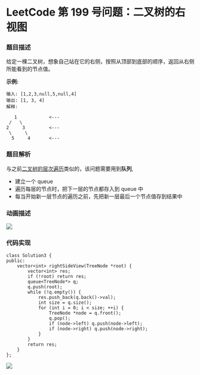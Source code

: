 # LeetCode 第 199 号问题：二叉树的右视图

### 题目描述

给定一棵二叉树，想象自己站在它的右侧，按照从顶部到底部的顺序，返回从右侧所能看到的节点值。

**示例:**

```
输入: [1,2,3,null,5,null,4]
输出: [1, 3, 4]
解释:

   1            <---
 /   \
2     3         <---
 \     \
  5     4       <---
```

### 题目解析

与之前[二叉树的层次遍历](https://xiaozhuanlan.com/topic/8579460312)类似的，该问题需要用到**队列**,

- 建立一个 queue
- 遍历每层的节点时，把下一层的节点都存入到 queue 中
- 每当开始新一层节点的遍历之前，先把新一层最后一个节点值存到结果中



### 动画描述

![](https://blog-1257126549.cos.ap-guangzhou.myqcloud.com/blog/i2nzo.gif)

### 代码实现

```
class Solution3 {
public:
    vector<int> rightSideView(TreeNode *root) {
        vector<int> res;
        if (!root) return res;
        queue<TreeNode*> q;
        q.push(root);
        while (!q.empty()) {
            res.push_back(q.back()->val);
            int size = q.size();
            for (int i = 0; i < size; ++i) {
                TreeNode *node = q.front();
                q.pop();
                if (node->left) q.push(node->left);
                if (node->right) q.push(node->right);
            }
        }
        return res;
    }
};
```





![](https://blog-1257126549.cos.ap-guangzhou.myqcloud.com/blog/afv89.gif)